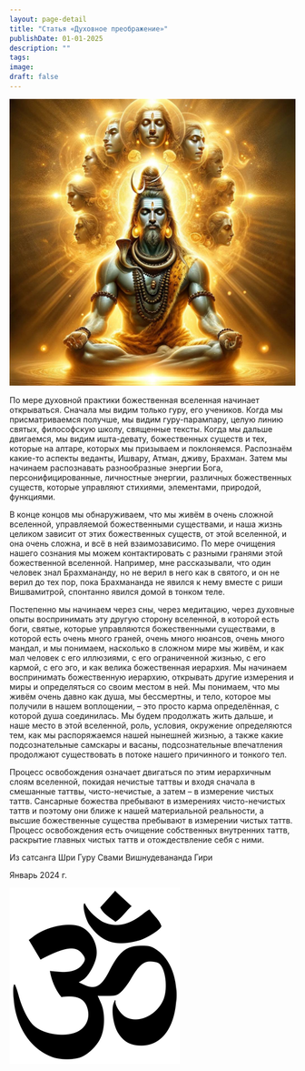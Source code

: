 ```yaml
---
layout: page-detail
title: "Статья «Духовное преображение»"
publishDate: 01-01-2025
description: ""
tags:
image:
draft: false
---
```


  
![Шива](/upload/medialibrary/a04/a045b89165cc7553337434d91920242f.jpg "Шива")  

  
 По мере духовной практики божественная вселенная начинает открываться. Сначала мы видим только гуру, его учеников. Когда мы присматриваемся получше, мы видим гуру-парампару, целую линию святых, философскую школу, священные тексты. Когда мы дальше двигаемся, мы видим ишта-девату, божественных существ и тех, которые на алтаре, которых мы призываем и поклоняемся. Распознаём какие-то аспекты веданты, Ишвару, Атман, дживу, Брахман. Затем мы начинаем распознавать разнообразные энергии Бога, персонифицированные, личностные энергии, различных божественных существ, которые управляют стихиями, элементами, природой, функциями.

 В конце концов мы обнаруживаем, что мы живём в очень сложной вселенной, управляемой божественными существами, и наша жизнь целиком зависит от этих божественных существ, от этой вселенной, и она очень сложна, и всё в ней взаимозависимо. По мере очищения нашего сознания мы можем контактировать с разными гранями этой божественной вселенной. Например, мне рассказывали, что один человек знал Брахмананду, но не верил в него как в святого, и он не верил до тех пор, пока Брахмананда не явился к нему вместе с риши Вишвамитрой, спонтанно явился домой в тонком теле.

 Постепенно мы начинаем через сны, через медитацию, через духовные опыты воспринимать эту другую сторону вселенной, в которой есть боги, святые, которые управляются божественными существами, в которой есть очень много граней, очень много нюансов, очень много мандал, и мы понимаем, насколько в сложном мире мы живём, и как мал человек с его иллюзиями, с его ограниченной жизнью, с его кармой, с его эго, и как велика божественная иерархия. Мы начинаем воспринимать божественную иерархию, открывать другие измерения и миры и определяться со своим местом в ней. Мы понимаем, что мы живём очень давно как душа, мы бессмертны, и тело, которое мы получили в нашем воплощении, – это просто карма определённая, с которой душа соединилась. Мы будем продолжать жить дальше, и наше место в этой вселенной, роль, условия, окружение определяются тем, как мы распоряжаемся нашей нынешней жизнью, а также какие подсознательные самскары и васаны, подсознательные впечатления продолжают существовать в потоке нашего причинного и тонкого тел.

 Процесс освобождения означает двигаться по этим иерархичным слоям вселенной, покидая нечистые таттвы и входя сначала в смешанные таттвы, чисто-нечистые, а затем – в измерение чистых таттв. Сансарные божества пребывают в измерениях чисто-нечистых таттв и поэтому они ближе к нашей материальной реальности, а высшие божественные существа пребывают в измерении чистых таттв. Процесс освобождения есть очищение собственных внутренних таттв, раскрытие главных чистых таттв и отождествление себя с ними.

  
 Из сатсанга Шри Гуру Свами Вишнудевананда Гири

 Январь 2024 г.

![Ом](/upload/medialibrary/4e5/4e59138d7f13f8137afb77ab8ee41988.png) 
